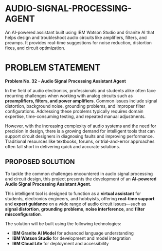 # AUDIO-SIGNAL-PROCESSING-AGENT
An AI-powered assistant built using IBM Watson Studio and Granite AI that helps design and troubleshoot audio circuits like amplifiers, filters, and preamps. It provides real-time suggestions for noise reduction, distortion fixes, and circuit optimization. 
# PROBLEM STATEMENT
**Problem No. 32 – Audio Signal Processing Assistant Agent**

In the field of audio electronics, professionals and students alike often face recurring challenges when working with analog circuits such as **preamplifiers, filters, and power amplifiers.** Common issues include signal distortion, background noise, grounding problems, and improper filter configurations. Addressing these problems typically requires domain expertise, time-consuming testing, and repeated manual adjustments.

However, with the increasing complexity of audio systems and the need for precision in design, there is a growing demand for intelligent tools that can support circuit designers in diagnosing faults and improving performance. Traditional resources like textbooks, forums, or trial-and-error approaches often fall short in delivering quick and accurate solutions.
## PROPOSED SOLUTION

To tackle the common challenges encountered in audio signal processing and circuit design, this project presents the development of an **AI-powered Audio Signal Processing Assistant Agent**.

This intelligent tool is designed to function as a **virtual assistant** for students, electronics engineers, and hobbyists, offering **real-time support** and **expert guidance** on a wide range of audio circuit issues—such as **signal distortion**, **grounding problems**, **noise interference**, and **filter misconfiguration**.

The solution will be built using the following technologies:

-  **IBM Granite AI Model** for advanced language understanding
-  **IBM Watson Studio** for development and model integration
-  **IBM Cloud Lite** for deployment and accessibility


